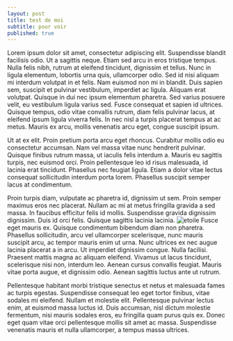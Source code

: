 ```yaml
---
layout: post
title: test de moi
subtitle: pour voir
published: true
---
```

Lorem ipsum dolor sit amet, consectetur adipiscing elit. Suspendisse blandit facilisis odio. Ut a sagittis neque. Etiam sed arcu in eros tristique tempus. Nulla felis nibh, rutrum at eleifend tincidunt, dignissim et tellus. Nunc in ligula elementum, lobortis urna quis, ullamcorper odio. Sed id nisi aliquam mi interdum volutpat in et felis. Nam euismod non mi in blandit. Duis sapien sem, suscipit et pulvinar vestibulum, imperdiet ac ligula. Aliquam erat volutpat. Quisque in dui nec ipsum elementum pharetra. Sed varius posuere velit, eu vestibulum ligula varius sed. Fusce consequat et sapien id ultrices. Quisque tempus, odio vitae convallis rutrum, diam felis pulvinar lacus, at eleifend ipsum ligula viverra felis. In nec nisl a turpis placerat tempus at ac metus. Mauris ex arcu, mollis venenatis arcu eget, congue suscipit ipsum.

Ut at ex elit. Proin pretium porta arcu eget rhoncus. Curabitur mollis odio eu consectetur accumsan. Nam vel massa vitae nunc hendrerit pulvinar. Quisque finibus rutrum massa, ut iaculis felis interdum a. Mauris eu sagittis turpis, nec euismod orci. Proin pellentesque leo id risus malesuada, id lacinia erat tincidunt. Phasellus nec feugiat ligula. Etiam a dolor vitae lectus consequat sollicitudin interdum porta lorem. Phasellus suscipit semper lacus at condimentum.

Proin turpis diam, vulputate ac pharetra id, dignissim ut sem. Proin semper maximus eros nec placerat. Nullam ac mi at metus fringilla gravida a sed massa. In faucibus efficitur felis id mollis. Suspendisse gravida dignissim dignissim. Duis id orci felis. Quisque sagittis lacinia lacinia.
![etoile](https://thumb18.shutterstock.com/thumb_large/61711/61711,1145915485,19/stock-photo-bunch-of-the-blue-optical-fibres-dinamic-flying-from-deep-on-black-background-1243717.jpg)
Fusce eget mauris ex. Quisque condimentum bibendum diam non pharetra. Phasellus sollicitudin, arcu vel ullamcorper scelerisque, nunc mauris suscipit arcu, ac tempor mauris enim ut urna. Nunc ultrices ex nec augue lacinia placerat a in arcu. Ut imperdiet dignissim congue. Nulla facilisi. Praesent mattis magna ac aliquam eleifend. Vivamus ut lacus tincidunt, scelerisque nisi non, interdum leo. Aenean cursus convallis feugiat. Mauris vitae porta augue, et dignissim odio. Aenean sagittis luctus ante ut rutrum.

Pellentesque habitant morbi tristique senectus et netus et malesuada fames ac turpis egestas. Suspendisse consequat leo eget tortor finibus, vitae sodales mi eleifend. Nullam et molestie elit. Pellentesque pulvinar lectus enim, at euismod massa luctus id. Duis accumsan, nisl dictum molestie fermentum, nisi mauris sodales eros, eu fringilla quam purus quis ex. Donec eget quam vitae orci pellentesque mollis sit amet ac massa. Suspendisse venenatis mauris et nulla ullamcorper, a tempus massa ultrices.
